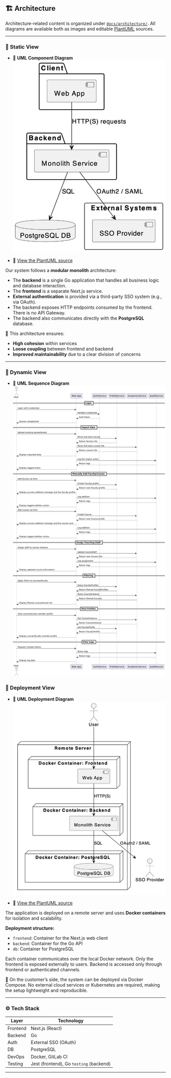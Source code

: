 ## 🏗 Architecture

Architecture-related content is organized under [`docs/architecture/`](docs/architecture/). All diagrams are available both as images and editable [PlantUML](https://plantuml.com/) sources.

---

### 🧱 Static View

- 📌 **UML Component Diagram**  
  ![Static View Diagram](docs/architecture/static-view/ComponentUML.png)

- 📝 [View the PlantUML source](docs/architecture/static-view/StaticView.puml)

Our system follows a **modular monolith** architecture:

- The **backend** is a single Go application that handles all business logic and database interaction.
- The **frontend** is a separate Next.js service.
- **External authentication** is provided via a third-party SSO system (e.g., via OAuth).
- The backend exposes HTTP endpoints consumed by the frontend. There is no API Gateway.
- The backend also communicates directly with the **PostgreSQL** database.

🔁 This architecture ensures:
- **High cohesion** within services
- **Loose coupling** between frontend and backend
- **Improved maintainability** due to a clear division of concerns

---

### 🔄 Dynamic View

- 📌 **UML Sequence Diagram**
  ![Dynamic View Diagram](docs/architecture/dynamic-view/DynamicView_SequenceDiagram.png)

### 🚀 Deployment View

- 📌 **UML Deployment Diagram**
  ![Deployment View Diagram](docs/architecture/deployment-view/DeploymentUML.png)

- 📝 [View the PlantUML source](docs/architecture/deployment-view/DeploymentUML.puml)

The application is deployed on a remote server and uses **Docker containers** for isolation and scalability.

**Deployment structure:**
- `frontend`: Container for the Next.js web client
- `backend`: Container for the Go API
- `db`: Container for PostgreSQL

Each container communicates over the local Docker network. Only the frontend is exposed externally to users. Backend is accessed only through frontend or authenticated channels.

🧳 On the customer’s side, the system can be deployed via Docker Compose. No external cloud services or Kubernetes are required, making the setup lightweight and reproducible.

---

### ⚙️ Tech Stack

| Layer        | Technology            |
|--------------|------------------------|
| Frontend     | Next.js (React)        |
| Backend      | Go                     |
| Auth         | External SSO (OAuth)   |
| DB           | PostgreSQL             |
| DevOps       | Docker, GitLab CI      |
| Testing      | Jest (frontend), Go `testing` (backend) |

---